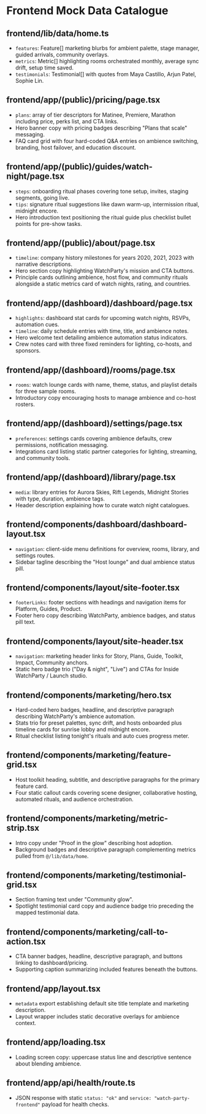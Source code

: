 # Frontend Mock Data Catalogue

## frontend/lib/data/home.ts
- `features`: Feature[] marketing blurbs for ambient palette, stage manager, guided arrivals, community overlays.
- `metrics`: Metric[] highlighting rooms orchestrated monthly, average sync drift, setup time saved.
- `testimonials`: Testimonial[] with quotes from Maya Castillo, Arjun Patel, Sophie Lin.

## frontend/app/(public)/pricing/page.tsx
- `plans`: array of tier descriptors for Matinee, Premiere, Marathon including price, perks list, and CTA links.
- Hero banner copy with pricing badges describing "Plans that scale" messaging.
- FAQ card grid with four hard-coded Q&A entries on ambience switching, branding, host failover, and education discount.

## frontend/app/(public)/guides/watch-night/page.tsx
- `steps`: onboarding ritual phases covering tone setup, invites, staging segments, going live.
- `tips`: signature ritual suggestions like dawn warm-up, intermission ritual, midnight encore.
- Hero introduction text positioning the ritual guide plus checklist bullet points for pre-show tasks.

## frontend/app/(public)/about/page.tsx
- `timeline`: company history milestones for years 2020, 2021, 2023 with narrative descriptions.
- Hero section copy highlighting WatchParty's mission and CTA buttons.
- Principle cards outlining ambience, host flow, and community rituals alongside a static metrics card of watch nights, rating, and countries.

## frontend/app/(dashboard)/dashboard/page.tsx
- `highlights`: dashboard stat cards for upcoming watch nights, RSVPs, automation cues.
- `timeline`: daily schedule entries with time, title, and ambience notes.
- Hero welcome text detailing ambience automation status indicators.
- Crew notes card with three fixed reminders for lighting, co-hosts, and sponsors.

## frontend/app/(dashboard)/rooms/page.tsx
- `rooms`: watch lounge cards with name, theme, status, and playlist details for three sample rooms.
- Introductory copy encouraging hosts to manage ambience and co-host rosters.

## frontend/app/(dashboard)/settings/page.tsx
- `preferences`: settings cards covering ambience defaults, crew permissions, notification messaging.
- Integrations card listing static partner categories for lighting, streaming, and community tools.

## frontend/app/(dashboard)/library/page.tsx
- `media`: library entries for Aurora Skies, Rift Legends, Midnight Stories with type, duration, ambience tags.
- Header description explaining how to curate watch night catalogues.

## frontend/components/dashboard/dashboard-layout.tsx
- `navigation`: client-side menu definitions for overview, rooms, library, and settings routes.
- Sidebar tagline describing the "Host lounge" and dual ambience status pill.

## frontend/components/layout/site-footer.tsx
- `footerLinks`: footer sections with headings and navigation items for Platform, Guides, Product.
- Footer hero copy describing WatchParty, ambience badges, and status pill text.

## frontend/components/layout/site-header.tsx
- `navigation`: marketing header links for Story, Plans, Guide, Toolkit, Impact, Community anchors.
- Static hero badge trio ("Day & night", "Live") and CTAs for Inside WatchParty / Launch studio.

## frontend/components/marketing/hero.tsx
- Hard-coded hero badges, headline, and descriptive paragraph describing WatchParty's ambience automation.
- Stats trio for preset palettes, sync drift, and hosts onboarded plus timeline cards for sunrise lobby and midnight encore.
- Ritual checklist listing tonight's rituals and auto cues progress meter.

## frontend/components/marketing/feature-grid.tsx
- Host toolkit heading, subtitle, and descriptive paragraphs for the primary feature card.
- Four static callout cards covering scene designer, collaborative hosting, automated rituals, and audience orchestration.

## frontend/components/marketing/metric-strip.tsx
- Intro copy under "Proof in the glow" describing host adoption.
- Background badges and descriptive paragraph complementing metrics pulled from `@/lib/data/home`.

## frontend/components/marketing/testimonial-grid.tsx
- Section framing text under "Community glow".
- Spotlight testimonial card copy and audience badge trio preceding the mapped testimonial data.

## frontend/components/marketing/call-to-action.tsx
- CTA banner badges, headline, descriptive paragraph, and buttons linking to dashboard/pricing.
- Supporting caption summarizing included features beneath the buttons.

## frontend/app/layout.tsx
- `metadata` export establishing default site title template and marketing description.
- Layout wrapper includes static decorative overlays for ambience context.

## frontend/app/loading.tsx
- Loading screen copy: uppercase status line and descriptive sentence about blending ambience.

## frontend/app/api/health/route.ts
- JSON response with static `status: "ok"` and `service: "watch-party-frontend"` payload for health checks.
